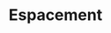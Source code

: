 ---
title: Espacement
eleventyNavigation:
  key: shortcutsSpacingFR
  title: Espacement
  locale: fr
  parent: shortcutsFR
  order: 1
permalink: false
layout: 'layouts/base.njk'
---